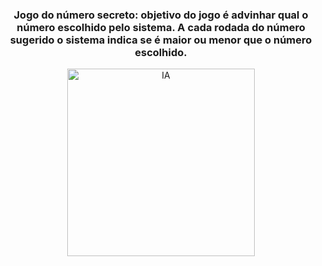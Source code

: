 <h3 align="center"> Jogo do número secreto: objetivo do jogo é advinhar qual o número escolhido pelo sistema. A cada rodada do número sugerido o sistema indica se é maior ou menor que o número escolhido. </h3>

<div align="center">
  <img src="https://github.com/user-attachments/assets/4b0b408b-48ac-46fc-b89e-c45b57a61949" alt="IA" width="300" />
</div>







